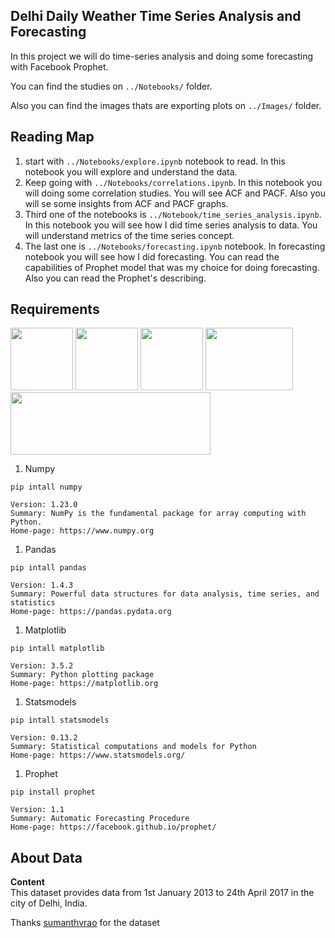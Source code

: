 ## Delhi Daily Weather Time Series Analysis and Forecasting  
In this project we will do time-series analysis and doing some forecasting with Facebook Prophet.  

You can find the studies on `../Notebooks/` folder.  

Also you can find the images thats are exporting plots on `../Images/` folder.
  
## Reading Map  
1. start with `../Notebooks/explore.ipynb` notebook to read. In this notebook you will explore and understand the data.  
1. Keep going with `../Notebooks/correlations.ipynb`. In this notebook you will doing some correlation studies. You will see ACF and PACF. Also you will se some insights from ACF and PACF graphs.  
1. Third one of the notebooks is `../Notebook/time_series_analysis.ipynb`. In this notebook you will see how I did time series analysis to data. You will understand metrics of the time series concept.  
1. The last one is `../Notebooks/forecasting.ipynb` notebook. In forecasting notebook you will see how I did forecasting. You can read the capabilities of Prophet model that was my choice for doing forecasting. Also you can read the Prophet's describing.  

## Requirements  

<img src='https://encrypted-tbn0.gstatic.com/images?q=tbn:ANd9GcTvEfXHLIJLACY1DI30rAzDlbekLkgFXYm1DA&usqp=CAU' width='100' height='100'> <img src='https://encrypted-tbn0.gstatic.com/images?q=tbn:ANd9GcT01Ctpf3nRjz7b9l-om2h2llNA0jL4d_MVtXXXHVF5mWIn5nyMXLgzYscFGZdbhf_LN8M&usqp=CAU' width='100' height='100'> <img src='https://caiodonalisio.com/static/blog/posts/cadernos/matplotlib/cover.png' width='100' height='100'> <img src='https://i0.wp.com/cmdlinetips.com/wp-content/uploads/2021/01/statsmodels_Python.png?fit=264%2C191&ssl=1' width='140' height='100'> <img src='https://miro.medium.com/max/964/0*tVCene42rgUTNv9Q.png' width='320' height='100'> 
1. Numpy  
```git bash
pip intall numpy

Version: 1.23.0
Summary: NumPy is the fundamental package for array computing with Python.
Home-page: https://www.numpy.org
```
1. Pandas  
```git bash
pip intall pandas

Version: 1.4.3
Summary: Powerful data structures for data analysis, time series, and statistics
Home-page: https://pandas.pydata.org
```
1. Matplotlib  
```git bash
pip intall matplotlib

Version: 3.5.2
Summary: Python plotting package
Home-page: https://matplotlib.org
```
1. Statsmodels  
```git bash
pip intall statsmodels

Version: 0.13.2
Summary: Statistical computations and models for Python
Home-page: https://www.statsmodels.org/
```
1. Prophet  
```git bash
pip install prophet

Version: 1.1
Summary: Automatic Forecasting Procedure
Home-page: https://facebook.github.io/prophet/
```

## About Data  
**Content**  
This dataset provides data from 1st January 2013 to 24th April 2017 in the city of Delhi, India.

Thanks [sumanthvrao](https://www.kaggle.com/sumanthvrao) for the dataset
